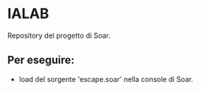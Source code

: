 # IALAB
Repository del progetto di Soar. 

## Per eseguire: 

- load del sorgente 'escape.soar' nella console di Soar. 
